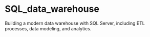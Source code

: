 # SQL_data_warehouse
Building a modern data warehouse with SQL Server, including ETL processes, data modeling, and analytics.
